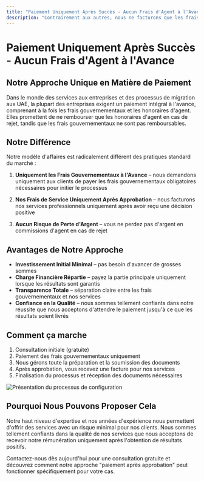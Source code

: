 ```yaml
---
title: "Paiement Uniquement Après Succès - Aucun Frais d'Agent à l'Avance"
description: "Contrairement aux autres, nous ne facturons que les frais gouvernementaux à l'avance et nos frais de service après approbation. Sans risque, transparence totale et résultats garantis."
---
```


# Paiement Uniquement Après Succès - Aucun Frais d'Agent à l'Avance

## Notre Approche Unique en Matière de Paiement

Dans le monde des services aux entreprises et des processus de migration aux UAE, la plupart des entreprises exigent un paiement intégral à l'avance, comprenant à la fois les frais gouvernementaux et les honoraires d'agent. Elles promettent de ne rembourser que les honoraires d'agent en cas de rejet, tandis que les frais gouvernementaux ne sont pas remboursables.

## Notre Différence

Notre modèle d'affaires est radicalement différent des pratiques standard du marché :

1. **Uniquement les Frais Gouvernementaux à l'Avance** – nous demandons uniquement aux clients de payer les frais gouvernementaux obligatoires nécessaires pour initier le processus
2. **Nos Frais de Service Uniquement Après Approbation** – nous facturons nos services professionnels uniquement après avoir reçu une décision positive

3. **Aucun Risque de Perte d'Argent** – vous ne perdez pas d'argent en commissions d'agent en cas de rejet

## Avantages de Notre Approche

- **Investissement Initial Minimal** – pas besoin d'avancer de grosses sommes
- **Charge Financière Répartie** – payez la partie principale uniquement lorsque les résultats sont garantis
- **Transparence Totale** – séparation claire entre les frais gouvernementaux et nos services
- **Confiance en la Qualité** – nous sommes tellement confiants dans notre réussite que nous acceptons d'attendre le paiement jusqu'à ce que les résultats soient livrés

## Comment ça marche

1. Consultation initiale (gratuite)
2. Paiement des frais gouvernementaux uniquement
3. Nous gérons toute la préparation et la soumission des documents
4. Après approbation, vous recevez une facture pour nos services
5. Finalisation du processus et réception des documents nécessaires

![Présentation du processus de configuration](/img/post-payment-process.svg)

## Pourquoi Nous Pouvons Proposer Cela

Notre haut niveau d'expertise et nos années d'expérience nous permettent d'offrir des services avec un risque minimal pour nos clients. Nous sommes tellement confiants dans la qualité de nos services que nous acceptons de recevoir notre rémunération uniquement après l'obtention de résultats positifs.

Contactez-nous dès aujourd'hui pour une consultation gratuite et découvrez comment notre approche "paiement après approbation" peut fonctionner spécifiquement pour votre cas.